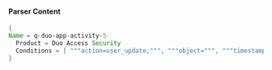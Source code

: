 #### Parser Content
```Java
{
Name = q-duo-app-activity-5
  Product = Duo Access Security
  Conditions = [ """action=user_update;""", """object=""", """timestamp=""" ]
}
```